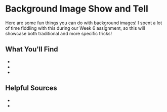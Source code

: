 # Background Image Show and Tell

Here are some fun things you can do with background images! 
I spent a lot of time fiddling with this during our Week 6 assignment, so this will showcase both traditional and more specific tricks! 

## What You'll Find

*
*
*

## Helpful Sources

*
*